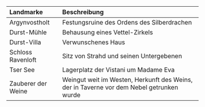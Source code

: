 | Landmarke | Beschreibung |
|:------------|:----------------|
| Argynvostholt | Festungsruine des Ordens des Silberdrachen |
| Durst-Mühle | Behausung eines Vettel-Zirkels |
| Durst-Villa | Verwunschenes Haus |
| Schloss Ravenloft | Sitz von Strahd und seinen Untergebenen |
| Tser See | Lagerplatz der Vistani um Madame Eva |
| Zauberer der Weine | Weingut weit im Westen, Herkunft des Weins, der in Taverne vor dem Nebel getrunken wurde |

